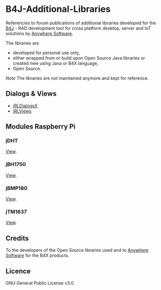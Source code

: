 # B4J-Additional-Libraries
Referencies to forum publications of additional libraries developed for the [B4J](https://www.b4x.com/b4j.html) - RAD development tool for cross platform desktop, server and IoT solutions by [Anywhere Software](https://www.b4x.com).

The libraries are 
* developed for personal use only,
* either wrapped from or build upon Open Source Java libraries or created new using Java or B4X language,
* Open Source.

_Note_
The libraries are not maintained anymore and kept for reference.

## Dialogs & Views
* [jRLDialogsX](https://www.b4x.com/android/forum/threads/jrldialogsx-dialogs-library.52416/#content)
* [jRLViews](https://www.b4x.com/android/forum/threads/jrlviews-custom-views.71994/)

## Modules Raspberry Pi
### jDHT
[View](https://www.b4x.com/android/forum/threads/raspberry-pi-jdht-digital-output-relative-humidity-temperature-sensors.76975/#content).
### jBH1750
[View](https://www.b4x.com/android/forum/threads/raspberry-pi-jbh1750-ambient-light-sensor.76980/#content).
### jBMP180
[View](https://www.b4x.com/android/forum/threads/raspberry-pi-jbmp180-barometric-pressure-temperature-altitude-sensor.76814/#content).
### jTM1637
[View](https://www.b4x.com/android/forum/threads/raspberry-pi-jtm1637-4-digits-display.76722/#content).

## Credits
To the developers of the Open Source libraries used and to [Anywhere Software](http://www.b4x.com) for the B4X products.

## Licence
GNU General Public License v3.0.
